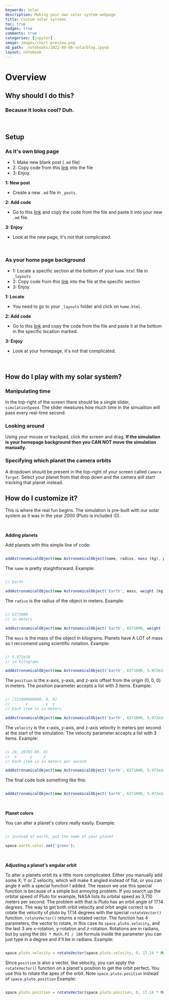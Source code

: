 ```yaml
---
keywords: solar
description: Making your own solar system webpage
title: Custom solar systems
toc: true 
badges: true
comments: true
categories: [jupyter]
image: images/chart-preview.png
nb_path: _notebooks/2022-09-08-solarblog.ipynb
layout: notebook
---
```


# Overview
## Why should I do this?
### Because it looks cool? Duh.
<br>

## Setup
### As it's own blog page
- 1: Make new blank post (```.md``` file)
- 2: Copy code from this [link]() into the file
- 3: Enjoy.

<b> 1: New post</b>

- Create a new ```.md``` file in ```_posts```.

<b> 2: Add code</b>

- Go to this [link]() and copy the code from the file and paste it into your new ```.md``` file.

<b> 3: Enjoy </b>

- Look at the new page, it's not that complicated.

<br>

### As your home page background

- 1: Locate a specific section at the bottom of your ```home.html``` file in ```_layouts```
- 2: Copy code from this [link]() into the file at the specific section
- 3: Enjoy.

<b> 1: Locate</b>

- You need to go to your ```_layouts``` folder and click on ```home.html```.

<b> 2: Add code</b>

- Go to this [link]() and copy the code from the file and paste it at the bottom in the specific location marked.

<b> 3: Enjoy </b>

- Look at your homepage, it's not that complicated.

<br>

## How do I play with my solar system?
### Manipulating time
In the top-right of the screen there should be a single slider, ```simulationSpeed```. The slider measures how much time in the simualtion will pass every real-time second.
### Looking around
Using your mouse or trackpad, click the screen and drag. <b>If the simulation is your homepage background then you CAN NOT move the simulation manually.</b>
### Specifying which planet the camera orbits
A dropdown should be present in the top-right of your screen called ```Camera Target```. Select your planet from that drop down and the camera will start tracking that planet instead.
## How do I customize it?
This is where the real fun begins. The simulation is pre-built with our solar system as it was in the year 2000 (Pluto is included :D). 

<br>


<b>Adding planets</b>

Add planets with this simple line of code:
```javascript

addAstronomicalObject(new AstronomicalObject(name, radius, mass (kg), position (m), velocity (m/s)));

```

The ```name``` is pretty staightforward. Example:
```javascript

// Earth

addAstronomicalObject(new AstronomicalObject('Earth', mass, weight (kg), position (m), velocity (m/s)));

```

The ```radius``` is the radius of the object in meters. Example:
```javascript

// 6371000 
// in meters

addAstronomicalObject(new AstronomicalObject('Earth', 6371000, weight (kg), position (m), velocity (m/s)));

```

The ```mass``` is the mass of the object in kilograms. Planets have A LOT of mass so I reccomend using scientific notation. Example:
```javascript

// 5.972e24 
// in kilograms 

addAstronomicalObject(new AstronomicalObject('Earth', 6371000, 5.972e24, position (m), velocity (m/s)));

```

The ```position``` is the x-axis, y-axis, and z-axis offset from the origin (0, 0, 0) in meters. The position parameter accepts a list with 3 items. Example:
```javascript

// [151000000000, 0, 0]
//       x        y  z
// Each item is in meters

addAstronomicalObject(new AstronomicalObject('Earth', 6371000, 5.972e24, [151000000000, 0, 0], velocity (m/s)));

```

The ```velocity``` is the x-axis, y-axis, and z-axis velocity in meters per second at the start of the simulation. The velocity parameter accepts a list with 3 items. Example:
```javascript

// [0, 29785.89, 0]
//  x      y     z
// Each item is in meters per second

addAstronomicalObject(new AstronomicalObject('Earth', 6371000, 5.972e24, [151000000000, 0, 0], [0, 29785.89, 0]));

```

The final code look something like this:
```javascript

addAstronomicalObject(new AstronomicalObject('Earth', 6371000, 5.972e24, [151000000000, 0, 0], [0, 29785.89, 0]));

```

<br>

<b>Planet colors</b>

You can alter a planet's colors really easily. Example:
```javascript

// Instead of earth, put the name of your planet

space.earth.color.set('green');

```

<br>

<b>Adjusting a planet's angular orbit</b>

To alter a planets orbit its a little more complicated. Either you manually add some X, Y or Z velocity, which will make it angled instead of flat, or you can angle it with a special function I added. The reason we use this special function is because of a simple but annoying problem. If you search up the orbital speed of Pluto for example, NASA lists its orbital speed as 3,710 meters per second. The problem with that is Pluto has an orbit angle of 17.14 degrees. The way to get both orbit velocity and orbit angle correct is to rotate the velocity of pluto by 17.14 degrees with the special ```rotateVector()``` function. ```rotateVector()``` returns a rotated vector. The function has 4 parameters, the vector to rotate, in this case its ```space.pluto.velocity```, and the last 3 are x-rotation, y-rotation and z-rotation. Rotations are in radians, but by using the ```DEG * Math.PI / 180``` formula inside the parameter you can just type in a degree and it'll be in radians. Example:

```javascript

space.pluto.velocity = rotateVector(space.pluto.velocity, 0, 17.14 * Math.PI / 180, 0);

```

Since ```position``` is also a vector, like velocity, you can apply the ```rotateVector()``` function on a planet's position to get the orbit perfect. You use this to rotate the apex of the orbit. Note ```space.pluto.position``` instead of ```space.pluto.position``` Example:
```javascript

space.pluto.position = rotateVector(space.pluto.position, 0, 17.14 * Math.PI / 180, 0);

```